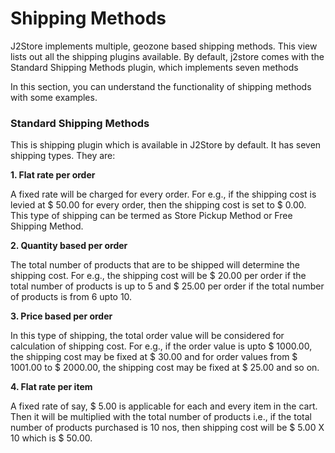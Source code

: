 # Shipping Methods

J2Store implements multiple, geozone based shipping methods. This view lists out all the shipping plugins available. By default, j2store comes with the Standard Shipping Methods plugin, which implements seven methods

In this section, you can understand the functionality of shipping methods with some examples.

### Standard Shipping Methods

This is shipping plugin which is available in J2Store by default. It has seven shipping types. They are:

**1. Flat rate per order**

A fixed rate will be charged for every order. For e.g., if the shipping cost is levied at $ 50.00 for every order, then the shipping cost is set to $ 0.00. This type of shipping can be termed as Store Pickup Method or Free Shipping Method.

**2. Quantity based per order**

The total number of products that are to be shipped will determine the shipping cost. For e.g., the shipping cost will be $ 20.00 per order if the total number of products is up to 5 and $ 25.00 per order if the total number of products is from 6 upto 10.

**3. Price based per order**

In this type of shipping, the total order value will be considered for calculation of shipping cost. For e.g., if the order value is upto $ 1000.00, the shipping cost may be fixed at $ 30.00 and for order values from $ 1001.00 to $ 2000.00, the shipping cost may be fixed at $ 25.00 and so on.

**4. Flat rate per item**

A fixed rate of say, $ 5.00 is applicable for each and every item in the cart. Then it will be multiplied with the total number of products i.e., if the total number of products purchased is 10 nos, then shipping cost will be $ 5.00 X 10 which is $ 50.00.


